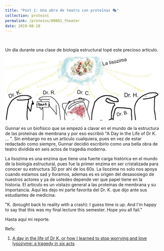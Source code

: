 ```yaml
---
title: "Post 1: Una obra de teatro con proteínas 🎭"
collection: proteins
permalink: /proteins/00001_theater
date: 2019-08-10
---
```


&nbsp;

Un día durante una clase de biología estructural topé este precioso artículo.

![img](/images/proteins/proteins_00001_lysozime_1.jpg)

Gunnar es un biofísico que se empezó a clavar en el mundo de la estructura de las proteínas de membrana y por eso escribió "A Day in the Life of Dr K. ... ". Sin embargo no es un articulo cualquiera, pues en vez de estar redactado como siempre, Gunnar decidió escribirlo como una bella obra de teatro dividida en seis actos de tragedia moderna. 

La lisozima es una enzima que tiene una fuerte carga histórica en el mundo de la biología estructural, pues fue la primer enzima en ser cristalizada para conocer su estructura 3D por ahí de los 60s. La lisozima no solo nos apoya cuando estamos sad y lloramos, ademas es  es origen del desasosiego de nuestros actores y ya de ustedes depende ver que papel tiene en la historia. El articulo es un vistazo general a las proteínas de membrana y su importancia. Aquí les dejo mi parte favorita del Dr. K. que dijo ante sus estudiantes de medicina:

"K. (brought back to reality with a crash): 
I guess time is up. And I'm happy to say that this was my final lecture this semester. Hope you all fail."

Hasta aquí mi reporte.

Refs:
1.  [A day in the life of Dr K. or how I learned to stop worrying and love lysozyme: a tragedy in six acts](https://www.sciencedirect.com/science/article/abs/pii/S0022283699929984)
